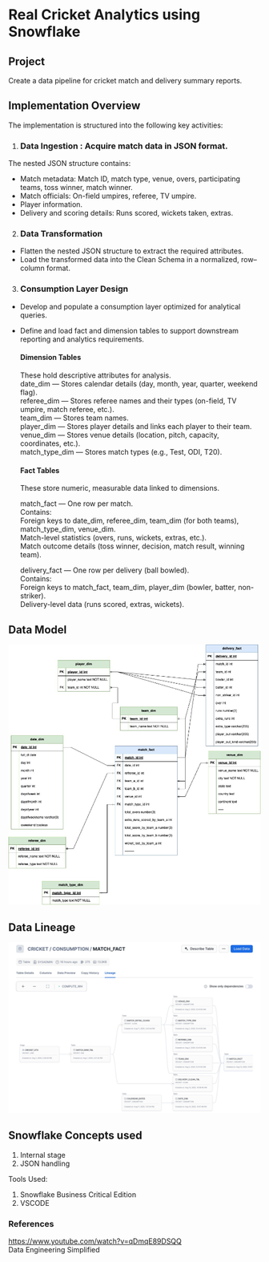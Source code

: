 # Real Cricket Analytics using Snowflake

## Project 
Create a data pipeline for cricket match and delivery summary reports.

## Implementation Overview
The implementation is structured into the following key activities:

1. ### Data Ingestion : Acquire match data in JSON format.
  The nested JSON structure contains:
- Match metadata: Match ID, match type, venue, overs, participating teams, toss winner, match winner.
- Match officials: On-field umpires, referee, TV umpire.
- Player information.
- Delivery and scoring details: Runs scored, wickets taken, extras.

2. ### Data Transformation
- Flatten the nested JSON structure to extract the required attributes.
- Load the transformed data into the Clean Schema in a normalized, row–column format.

3. ### Consumption Layer Design
- Develop and populate a consumption layer optimized for analytical queries.
- Define and load fact and dimension tables to support downstream reporting and analytics requirements.

    #### Dimension Tables  
    These hold descriptive attributes for analysis.  
    date_dim — Stores calendar details (day, month, year, quarter, weekend flag).  
    referee_dim — Stores referee names and their types (on-field, TV umpire, match referee, etc.).  
    team_dim — Stores team names.  
    player_dim — Stores player details and links each player to their team.  
    venue_dim — Stores venue details (location, pitch, capacity, coordinates, etc.).  
    match_type_dim — Stores match types (e.g., Test, ODI, T20).

    #### Fact Tables  
    These store numeric, measurable data linked to dimensions.  

    match_fact — One row per match.  
    Contains:  
    Foreign keys to date_dim, referee_dim, team_dim (for both teams), match_type_dim, venue_dim.  
    Match-level statistics (overs, runs, wickets, extras, etc.).  
    Match outcome details (toss winner, decision, match result, winning team).

    delivery_fact — One row per delivery (ball bowled).  
    Contains:  
    Foreign keys to match_fact, team_dim, player_dim (bowler, batter, non-striker).  
    Delivery-level data (runs scored, extras, wickets).


## Data Model

![Alt text](https://github.com/SambitParida/real_cricket_analytics_using_snowflake/blob/main/datamodel/datamodel.jpg)

## Data Lineage

![Alt text](https://github.com/SambitParida/real_cricket_analytics_using_snowflake/blob/main/datamodel/DataLineage.jpg)


## Snowflake Concepts used

1. Internal stage
2. JSON handling

Tools Used: 
1. Snowflake Business Critical Edition
2. VSCODE

### References 
https://www.youtube.com/watch?v=qDmqE89DSQQ  
Data Engineering Simplified